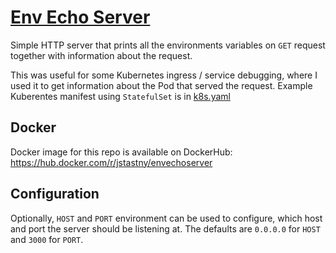 # [Env Echo Server](https://github.com/jstastny/env-echoserver)
Simple HTTP server that prints all the environments variables on `GET` request together with information about the request.

This was useful for some Kubernetes ingress / service debugging, where I used it to get information about the Pod that served the request. Example Kuberentes manifest using `StatefulSet` is in [k8s.yaml](./k8s.yaml)

## Docker

Docker image for this repo is available on DockerHub: https://hub.docker.com/r/jstastny/envechoserver

## Configuration
Optionally, `HOST` and `PORT` environment can be used to configure, which host and port the server should be listening at. The defaults are `0.0.0.0` for `HOST` and `3000` for `PORT`. 


